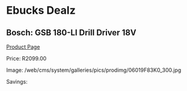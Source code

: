 
# Ebucks Dealz
## Bosch: GSB 180-LI Drill Driver 18V
[Product Page](https://www.ebucks.com/web/shop/productSelected.do?prodId=349608984&catId=717324798)

Price: R2099.00

Image: /web/cms/system/galleries/pics/prodimg/06019F83K0_300.jpg

Savings: 


	